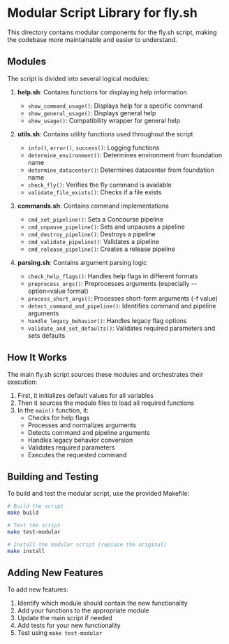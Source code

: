 # Modular Script Library for fly.sh

This directory contains modular components for the fly.sh script, making the codebase more maintainable and easier to understand.

## Modules

The script is divided into several logical modules:

1. **help.sh**: Contains functions for displaying help information
   - `show_command_usage()`: Displays help for a specific command
   - `show_general_usage()`: Displays general help
   - `show_usage()`: Compatibility wrapper for general help

2. **utils.sh**: Contains utility functions used throughout the script
   - `info()`, `error()`, `success()`: Logging functions
   - `determine_environment()`: Determines environment from foundation name
   - `determine_datacenter()`: Determines datacenter from foundation name
   - `check_fly()`: Verifies the fly command is available
   - `validate_file_exists()`: Checks if a file exists

3. **commands.sh**: Contains command implementations
   - `cmd_set_pipeline()`: Sets a Concourse pipeline
   - `cmd_unpause_pipeline()`: Sets and unpauses a pipeline
   - `cmd_destroy_pipeline()`: Destroys a pipeline
   - `cmd_validate_pipeline()`: Validates a pipeline
   - `cmd_release_pipeline()`: Creates a release pipeline

4. **parsing.sh**: Contains argument parsing logic
   - `check_help_flags()`: Handles help flags in different formats
   - `preprocess_args()`: Preprocesses arguments (especially --option=value format)
   - `process_short_args()`: Processes short-form arguments (-f value)
   - `detect_command_and_pipeline()`: Identifies command and pipeline arguments
   - `handle_legacy_behavior()`: Handles legacy flag options
   - `validate_and_set_defaults()`: Validates required parameters and sets defaults

## How It Works

The main fly.sh script sources these modules and orchestrates their execution:

1. First, it initializes default values for all variables
2. Then it sources the module files to load all required functions
3. In the `main()` function, it:
   - Checks for help flags
   - Processes and normalizes arguments
   - Detects command and pipeline arguments
   - Handles legacy behavior conversion
   - Validates required parameters
   - Executes the requested command

## Building and Testing

To build and test the modular script, use the provided Makefile:

```sh
# Build the script
make build

# Test the script
make test-modular

# Install the modular script (replace the original)
make install
```

## Adding New Features

To add new features:

1. Identify which module should contain the new functionality
2. Add your functions to the appropriate module
3. Update the main script if needed
4. Add tests for your new functionality
5. Test using `make test-modular`